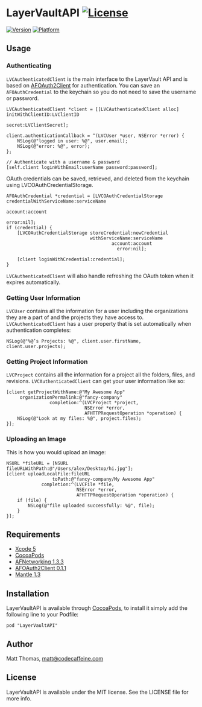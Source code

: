 # LayerVaultAPI [![License](https://go-shields.herokuapp.com/license-MIT-blue.png)](LICENSE)

[![Version](https://cocoapod-badges.herokuapp.com/v/LayerVaultAPI/badge.png)](http://cocoadocs.org/docsets/LayerVaultAPI)
[![Platform](https://cocoapod-badges.herokuapp.com/p/LayerVaultAPI/badge.png)](http://cocoadocs.org/docsets/LayerVaultAPI)

## Usage

### Authenticating
`LVCAuthenticatedClient` is the main interface to the LayerVault API and is based on [AFOAuth2Client](https://github.com/AFNetworking/AFOAuth2Client) for authentication. You can save an `AFOAuthCredential` to the keychain so you do not need to save the username or password.

``` objc
LVCAuthenticatedClient *client = [[LVCAuthenticatedClient alloc] initWithClientID:LVClientID
                                                                           secret:LVClientSecret];

client.authenticationCallback = ^(LVCUser *user, NSError *error) {
	NSLog(@"logged in user: %@", user.email);
	NSLog(@"error: %@", error);
};

// Authenticate with a username & password
[self.client loginWithEmail:userName password:password];
```

OAuth credentials can be saved, retrieved, and deleted from the keychain using LVCOAuthCredentialStorage.

``` objc
AFOAuthCredential *credential = [LVCOAuthCredentialStorage credentialWithServiceName:serviceName
                                                                             account:account
                                                                               error:nil];
if (credential) {
    [LVCOAuthCredentialStorage storeCredential:newCredential
                               withServiceName:serviceName
                                       account:account
                                         error:nil];

    [client loginWithCredential:credential];
}

```

`LVCAuthenticatedClient` will also handle refreshing the OAuth token when it expires automatically.


### Getting User Information
`LVCUser` contains all the information for a user including the organizations they are a part of and the projects they have access to. `LVCAuthenticatedClient` has a user property that is set automatically when authentication completes:
``` objc
NSLog(@"%@’s Projects: %@", client.user.firstName, client.user.projects);
```

### Getting Project Information
`LVCProject` contains all the information for a project all the folders, files, and revisions. `LVCAuthenticatedClient` can get your user information like so:
``` objc
[client getProjectWithName:@"My Awesome App"
     organizationPermalink:@"fancy-company"
                completion:^(LVCProject *project,
                             NSError *error,
                             AFHTTPRequestOperation *operation) {
    NSLog(@"Look at my files: %@", project.files);
}];

```

### Uploading an Image
This is how you would upload an image:
``` objc
NSURL *fileURL = [NSURL fileURLWithPath:@"/Users/alex/Desktop/hi.jpg"];
[client uploadLocalFile:fileURL
                 toPath:@"fancy-company/My Awesome App"
             completion:^(LVCFile *file,
                          NSError *error,
                          AFHTTPRequestOperation *operation) {
	if (file) {
		NSLog(@"file uploaded successfully: %@", file);
	}
}];

```


## Requirements

- [Xcode 5](https://itunes.apple.com/us/app/xcode/id497799835?mt=12)
- [CocoaPods](http://cocoapods.org)
- [AFNetworking 1.3.3](http://afnetworking.com)
- [AFOAuth2Client 0.1.1](https://github.com/AFNetworking/AFOAuth2Client)
- [Mantle 1.3](https://github.com/MantleFramework/Mantle)

## Installation

LayerVaultAPI is available through [CocoaPods](http://cocoapods.org), to install
it simply add the following line to your Podfile:

    pod "LayerVaultAPI"

## Author

Matt Thomas, matt@codecaffeine.com

## License

LayerVaultAPI is available under the MIT license. See the LICENSE file for more info.

